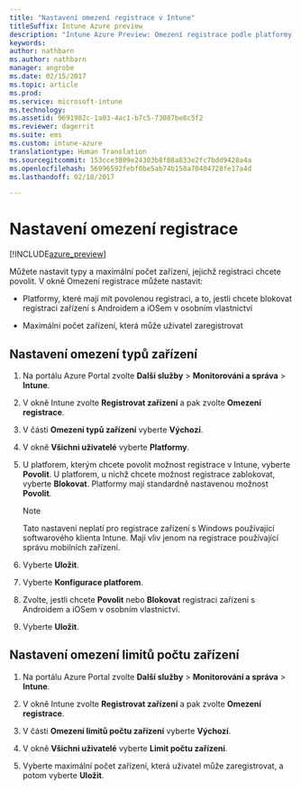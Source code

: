 ```yaml
---
title: "Nastavení omezení registrace v Intune"
titleSuffix: Intune Azure preview
description: "Intune Azure Preview: Omezení registrace podle platformy a nastavení limitu počtu zařízení pro registraci zařízení v Intune "
keywords: 
author: nathbarn
ms.author: nathbarn
manager: angrobe
ms.date: 02/15/2017
ms.topic: article
ms.prod: 
ms.service: microsoft-intune
ms.technology: 
ms.assetid: 9691982c-1a03-4ac1-b7c5-73087be8c5f2
ms.reviewer: dagerrit
ms.suite: ems
ms.custom: intune-azure
translationtype: Human Translation
ms.sourcegitcommit: 153cce3809e24303b8f88a833e2fc7bdd9428a4a
ms.openlocfilehash: 56996592febf0be5ab74b158a70404728fe17a4d
ms.lasthandoff: 02/18/2017

---
```


# <a name="set-enrollment-restrictions"></a>Nastavení omezení registrace 

[!INCLUDE[azure_preview](../includes/azure_preview.md)]

Můžete nastavit typy a maximální počet zařízení, jejichž registraci chcete povolit. V okně Omezení registrace můžete nastavit:

- Platformy, které mají mít povolenou registraci, a to, jestli chcete blokovat registraci zařízení s Androidem a iOSem v osobním vlastnictví

- Maximální počet zařízení, která může uživatel zaregistrovat

## <a name="set-device-type-restrictions"></a>Nastavení omezení typů zařízení

1. Na portálu Azure Portal zvolte **Další služby** > **Monitorování a správa** > **Intune**.

2. V okně Intune zvolte **Registrovat zařízení** a pak zvolte **Omezení registrace**.

3. V části **Omezení typů zařízení** vyberte **Výchozí**.

4. V okně **Všichni uživatelé** vyberte **Platformy**.

5. U platforem, kterým chcete povolit možnost registrace v Intune, vyberte **Povolit**. U platforem, u nichž chcete možnost registrace zablokovat, vyberte **Blokovat**. Platformy mají standardně nastavenou možnost **Povolit**. 

    >[!NOTE]
    >Tato nastavení neplatí pro registrace zařízení s Windows používající softwarového klienta Intune. Mají vliv jenom na registrace používající správu mobilních zařízení. 

6. Vyberte **Uložit**.

7. Vyberte **Konfigurace platforem**.

8. Zvolte, jestli chcete **Povolit** nebo **Blokovat** registraci zařízení s Androidem a iOSem v osobním vlastnictví.

9. Vyberte **Uložit**.

## <a name="set-device-limit-restrictions"></a>Nastavení omezení limitů počtu zařízení

1. Na portálu Azure Portal zvolte **Další služby** > **Monitorování a správa** > **Intune**.

2. V okně Intune zvolte **Registrovat zařízení** a pak zvolte **Omezení registrace**.

3. V části **Omezení limitů počtu zařízení** vyberte **Výchozí**.

4. V okně **Všichni uživatelé** vyberte **Limit počtu zařízení**.

5. Vyberte maximální počet zařízení, která uživatel může zaregistrovat, a potom vyberte **Uložit**.

